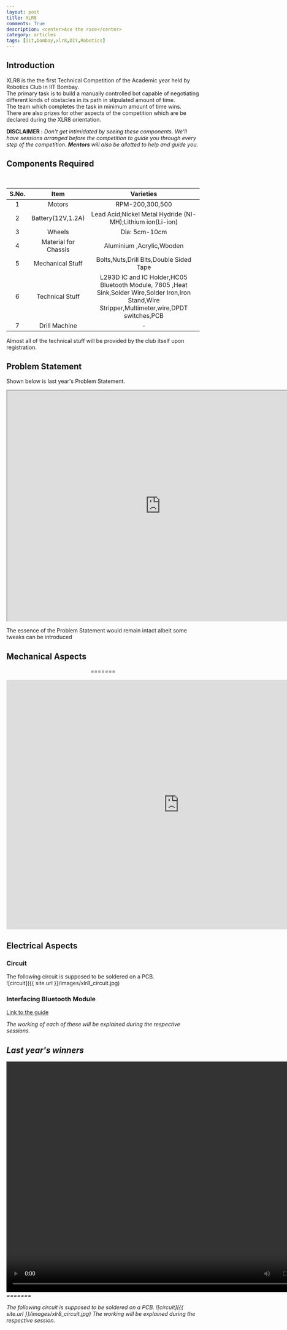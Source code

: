 ```yaml
---
layout: post
title: XLR8
comments: True
description: <center>Ace the race</center>
category: articles
tags: [iit,bombay,xlr8,DIY,Robotics]
---
```


## Introduction
XLR8 is the the first Technical Competition of the Academic year held by Robotics Club in IIT Bombay.  
The primary task is to build a manually controlled bot capable of negotiating different kinds of obstacles in its path in stipulated amount of time.   
The team which completes the task in minimum amount of time wins.   
There are also prizes for other aspects of the competition which are be declared during the XLR8 orientation.

<p><strong> DISCLAIMER :</strong><em> Don't get intimidated by seeing these components. We'll have sessions arranged before the competition to guide you through every step of the competition.
<strong> Mentors </strong>  will also be allotted to help and guide you.</em></p>


## Components Required
<br>

|S.No. | Item            	| Varieties     |
|:----:|:-------------:  	|:-------------:|
|   1  | Motors          	| RPM-200,300,500|
|	2  |Battery(12V,1.2A)	| Lead Acid;Nickel Metal Hydride (NI-MH);Lithium ion(Li-ion)|
|	3  |Wheels 			 	| Dia: 5cm-10cm     |
|   4  |Material for Chassis|Aluminium ,Acrylic,Wooden |
|	5  |Mechanical Stuff	| Bolts,Nuts,Drill Bits,Double Sided Tape|
|	6  |Technical Stuff		|L293D IC and IC Holder,HC05 Bluetooth Module, 7805 ,Heat Sink,Solder Wire,Solder Iron,Iron Stand,Wire Stripper,Multimeter,wire,DPDT switches,PCB|
|   7  |Drill Machine		| - |

<p>Almost all of the technical stuff will be provided by the club itself upon registration.</p>  

## Problem Statement
Shown below is last year's Problem Statement.
<center>
<iframe  src="https://docs.google.com/document/d/14tQoom9PaKOk1WBhgi2lqF6kOkLIoFLo-tcHaxS7TYk/pub?embedded=true" width="800" height="600"></iframe>
</center>
<p> The essence of the Problem Statement would remain intact albeit some tweaks can be introduced </p>

<h2> Mechanical Aspects</h2>
<center>  

=======
<iframe src="https://docs.google.com/presentation/d/1MDPm4OmmbW2QOJjqbY4_72j-fr36CNGe6o4N6XjvfBM/embed?start=true&loop=false&delayms=10000" frameborder="0" width="900" height="650" allowfullscreen="true" mozallowfullscreen="true" webkitallowfullscreen="true"></iframe>
</center>

## Electrical Aspects

### Circuit
The following circuit is supposed to be soldered on a PCB.  
![circuit]({{ site.url }}/images/xlr8_circuit.jpg)  

### Interfacing Bluetooth Module
[Link to the guide](https://stab-iitb.org/media/2015/club_assets/robo/XLR8_Bluetooth_RF_module_Soldering_guide-1.pdf)  

<em>The working of each of these will be explained during the respective sessions.<em>

## Last year's winners
<video width="800" height="600" controls>
  <source src="/images/xlr8_winner.mp4" type="video/mp4">
Your browser does not support the video tag.
</video>
=======

The following circuit is supposed to be soldered on a PCB.
![circuit]({{ site.url }}/images/xlr8_circuit.jpg)
The working will be explained during the respective session. 
